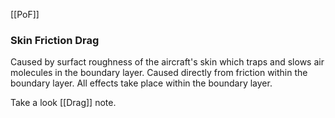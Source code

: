 [[PoF]]

### Skin Friction Drag
Caused by surfact roughness of the aircraft's skin which traps and slows air molecules in the boundary layer.
Caused directly from friction within the boundary layer.
All effects take place within the boundary layer.

Take a look [[Drag]] note.